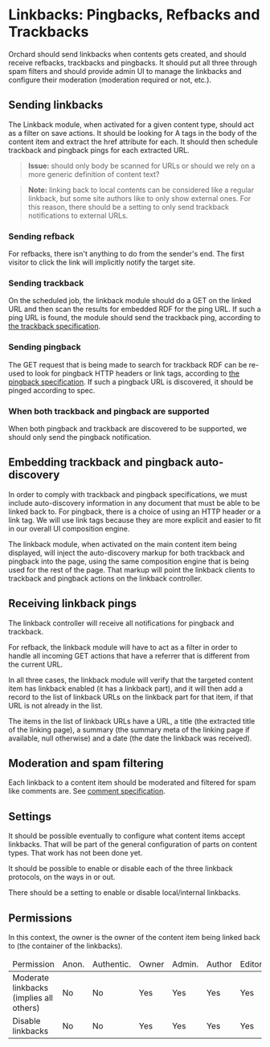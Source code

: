Linkbacks: Pingbacks, Refbacks and Trackbacks
=============================================

Orchard should send linkbacks when contents gets created, and should receive refbacks, trackbacks and pingbacks. It should put all three through spam filters and should provide admin UI to manage the linkbacks and configure their moderation (moderation required or not, etc.).

## Sending linkbacks

The Linkback module, when activated for a given content type, should act as a filter on save actions. It should be looking for A tags in the body of the content item and extract the href attribute for each. It should then schedule trackback and pingback pings for each extracted URL.

> **Issue:** should only body be scanned for URLs or should we rely on a more generic definition of content text?

> **Note:** linking back to local contents can be considered like a regular linkback, but some site authors like to only show external ones. For this reason, there should be a setting to only send trackback notifications to external URLs.

### Sending refback

For refbacks, there isn't anything to do from the sender's end. The first visitor to click the link will implicitly notify the target site.

### Sending trackback

On the scheduled job, the linkback module should do a GET on the linked URL and then scan the results for embedded RDF for the ping URL. If such a ping URL is found, the module should send the trackback ping, according to [the trackback specification](http://www.sixapart.com/pronet/docs/trackback_spec).

### Sending pingback

The GET request that is being made to search for trackback RDF can be re-used to look for pingback HTTP headers or link tags, according to [the pingback specification](http://www.hixie.ch/specs/pingback/pingback). If such a pingback URL is discovered, it should be pinged according to spec.

### When both trackback and pingback are supported

When both pingback and trackback are discovered to be supported, we should only send the pingback notification.

## Embedding trackback and pingback auto-discovery

In order to comply with trackback and pingback specifications, we must include auto-discovery information in any document that must be able to be linked back to. For pingback, there is a choice of using an HTTP header or a link tag. We will use link tags because they are more explicit and easier to fit in our overall UI composition engine.

The linkback module, when activated on the main content item being displayed, will inject the auto-discovery markup for both trackback and pingback into the page, using the same composition engine that is being used for the rest of the page. That markup will point the linkback clients to trackback and pingback actions on the linkback controller.

## Receiving linkback pings

The linkback controller will receive all notifications for pingback and trackback.

For refback, the linkback module will have to act as a filter in order to handle all incoming GET actions that have a referrer that is different from the current URL.

In all three cases, the linkback module will verify that the targeted content item has linkback enabled (it has a linkback part), and it will then add a record to the list of linkback URLs on the linkback part for that item, if that URL is not already in the list.

The items in the list of linkback URLs have a URL, a title (the extracted title of the linking page), a summary (the summary meta of the linking page if available, null otherwise) and a date (the date the linkback was received).

## Moderation and spam filtering

Each linkback to a content item should be moderated and filtered for spam like comments are. See [comment specification](comments.html).

## Settings

It should be possible eventually to configure what content items accept linkbacks. That will be part of the general configuration of parts on content types. That work has not been done yet.

It should be possible to enable or disable each of the three linkback protocols, on the ways in or out.

There should be a setting to enable or disable local/internal linkbacks.

## Permissions
In this context, the owner is the owner of the content item being linked back to (the container of the linkbacks).

<table><thead><tr>
    <td>Permission</td>
    <td>Anon. </td>
    <td>Authentic. </td>
    <td>Owner </td>
    <td>Admin. </td>
    <td>Author </td>
    <td>Editor</td>
</tr></thead><tbody>
    <tr>
        <td>Moderate linkbacks (implies all others)</td>
        <td>No</td>
        <td>No</td>
        <td>Yes</td>
        <td>Yes</td>
        <td>Yes</td>
        <td>Yes</td>
    </tr>
    <tr>
        <td>Disable linkbacks</td>
        <td>No</td>
        <td>No</td>
        <td>Yes</td>
        <td>Yes</td>
        <td>Yes</td>
        <td>Yes</td>
    </tr>
</tbody></table>
